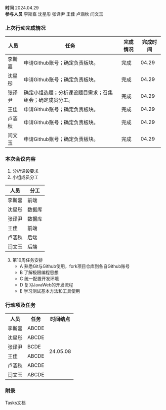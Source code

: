 **时间**  2024.04.29  
**参与人员**  李斯嘉  沈星彤  张译尹  王佳  卢涵秋  闫文玉  
### 上次行动完成情况  

| 人员  | 任务                           | 完成情况 | 完成时间  |
| --- | ---------------------------- | ---- | ----- |
| 李斯嘉 | 申请Github账号；确定负责板块。           | 完成   | 04.29 |
| 沈星彤 | 申请Github账号；确定负责板块。           | 完成   | 04.29 |
| 张译尹 | 确定小组选题；分析课设题目需求；召集组会；确定成员分工。 | 完成   | 04.29 |
| 王佳  | 申请Github账号；确定负责板块。           | 完成   | 04.29 |
| 卢涵秋 | 申请Github账号；确定负责板块。           | 完成   | 04.29 |
| 闫文玉 | 申请Github账号；确定负责板块。           | 完成   | 04.29 |


### 本次会议内容  

1. 分析课设要求  
2. 小组成员分工  

| 人员  | 分工  |
| --- | --- |
| 李斯嘉 | 前端  |
| 沈星彤 | 数据库 |
| 张译尹 | 数据库 |
| 王佳  | 前端  |
| 卢涵秋 | 后端  |
| 闫文玉 | 后端  |

3. 第10周任务安排
   - A 熟悉Git与Github使用，fork项目仓库到各自Github账号  
   - B 了解极限编程思想  
   - C 统一配置开发环境  
   - D 复习JavaWeb的开发流程  
   - E 学习测试基本方法和工具使用  


### 行动项及任务  


<table>
<tr>
<th align="center">人员</th>
<th align="center">任务</th>
<th vertical-align="center">时间结点</th>
</tr>
<tr>
<td>李斯嘉</td>
<td>ABCDE</td>
<td rowspan=6 td align="center" vertical-align="middle">24.05.08</td>
</tr>
<tr>
<td>沈星彤</td>
<td>ABCDE</td>
</tr>
<tr>
<td>张译尹</td>
<td>BCDE</td>
</tr>
<tr>
<td>王佳</td>
<td>ABCDE</td>
</tr>
<tr>
<td>卢涵秋</td>
<td>ABCDE</td>
</tr>
<tr>
<td>闫文玉</td>
<td>ABCDE</td>
</tr>
<tr>
</table>


### 附录  
Tasks文档  




